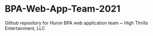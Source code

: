 # BPA-Web-App-Team-2021
Github repository for Huron BPA web application team ~ High Thrills Entertainment, LLC
